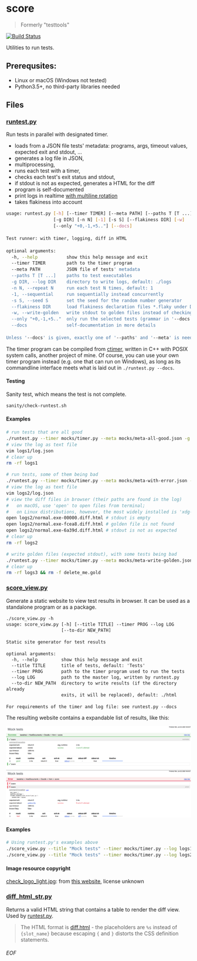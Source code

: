 # score
> Formerly "testtools"

[![Build Status](https://travis-ci.org/Leedehai/score.svg?branch=master)](https://travis-ci.org/Leedehai/score)

Utilities to run tests.

## Prerequsites:
- Linux or macOS (Windows not tested)
- Python3.5+, no third-party libraries needed

## Files

### [runtest.py](runtest.py)

Run tests in parallel with designated timer.
- loads from a JSON file tests' metadata: programs, args, timeout values, expected exit and stdout, ...
- generates a log file in JSON,
- multiprocessing,
- runs each test with a timer,
- checks each test's exit status and stdout,
- if stdout is not as expected, generates a HTML for the diff
- program is self-documented
- print logs in realtime [with multiline rotation](img/multiline-rotation.md)
- takes flakiness into account

```sh
usage: runtest.py [-h] [--timer TIMER] [--meta PATH] [--paths T [T ...]]
                  [-g DIR] [-n N] [-1] [-s S] [--flakiness DIR] [-w]
                  [--only "+0,-1,+5.."] [--docs]

Test runner: with timer, logging, diff in HTML

optional arguments:
  -h, --help           show this help message and exit
  --timer TIMER        path to the timer program
  --meta PATH          JSON file of tests' metadata
  --paths T [T ...]    paths to test executables
  -g DIR, --log DIR    directory to write logs, default: ./logs
  -n N, --repeat N     run each test N times, default: 1
  -1, --sequential     run sequentially instead concurrently
  -s S, --seed S       set the seed for the random number generator
  --flakiness DIR      load flakiness declaration files *.flaky under DIR
  -w, --write-golden   write stdout to golden files instead of checking
  --only "+0,-1,+5.."  only run the selected tests (grammar in '--docs')
  --docs               self-documentation in more details

Unless '--docs' is given, exactly one of '--paths' and '--meta' is needed.
```

The timer program can be compiled from [ctimer](https://github.com/Leedehai/ctimer), written in C++ with POSIX system calls, another project of mine. Of course, you can use your own timer program instead (e.g. one that can run on Windows), as long as its commandline interface meets what is laid out in `./runtest.py --docs`. 

#### Testing
Sanity test, which means the test is not complete.

```sh
sanity/check-runtest.sh
```

#### Examples
```sh
# run tests that are all good
./runtest.py --timer mocks/timer.py --meta mocks/meta-all-good.json -g logs1
# view the log as text file
vim logs1/log.json
# clear up
rm -rf logs1
```

```sh
# run tests, some of them being bad
./runtest.py --timer mocks/timer.py --meta mocks/meta-with-error.json -g logs2
# view the log as text file
vim logs2/log.json
# view the diff files in browser (their paths are found in the log)
#   on macOS, use 'open' to open files from terminal;
#   on Linux distributions, however, the most widely installed is 'xdg-open'
open logs2/normal.exe-00000.diff.html # stdout is empty
open logs2/normal.exe-fcea8.diff.html # golden file is not found
open logs2/normal.exe-6a39d.diff.html # stdout is not as expected
# clear up
rm -rf logs2
```

```sh
# write golden files (expected stdout), with some tests being bad
./runtest.py --timer mocks/timer.py --meta mocks/meta-write-golden.json -g logs3 -w
# clear up
rm -rf logs3 && rm -f delete_me.gold
```

### [score_view.py](score_view.py)

Generate a static website to view test results in browser.
It can be used as a standalone program or as a package.

```
./score_view.py -h
usage: score_view.py [-h] [--title TITLE] --timer PROG --log LOG
                     [--to-dir NEW_PATH]

Static site generator for test results

optional arguments:
  -h, --help         show this help message and exit
  --title TITLE      title of tests, default: 'Tests'
  --timer PROG       path to the timer program used to run the tests
  --log LOG          path to the master log, written by runtest.py
  --to-dir NEW_PATH  directory to write results (if the directory already
                     exits, it will be replaced), default: ./html

For requirements of the timer and log file: see runtest.py --docs
```

The resulting website contains a expandable list of results, like this:

![example_view_1.png](./example_view_1.png)
![example_view_2.png](./example_view_2.png)

#### Examples
```sh
# Using runtest.py's examples above
./score_view.py --title "Mock tests" --timer mocks/timer.py --log logs1/log.json --to-dir logs1/html
./score_view.py --title "Mock tests" --timer mocks/timer.py --log logs2/log.json --to-dir logs2/html
```

#### Image resource copyright

[check_logo_light.jpg](static/img/check_logo_light.jpg): from [this website](https://www.pinterest.com/pin/368802656984876731/), license unknown

### [diff_html_str.py](diff_html_str.py)

Returns a valid HTML string that contains a table to render the diff view. Used by [runtest.py](runtest.py).
> The HTML format is [diff.html](diff.html) - the placeholders are `%s` instead of `{slot_name}` because escaping `{` and `}` distorts the CSS definition statements.

###### EOF
